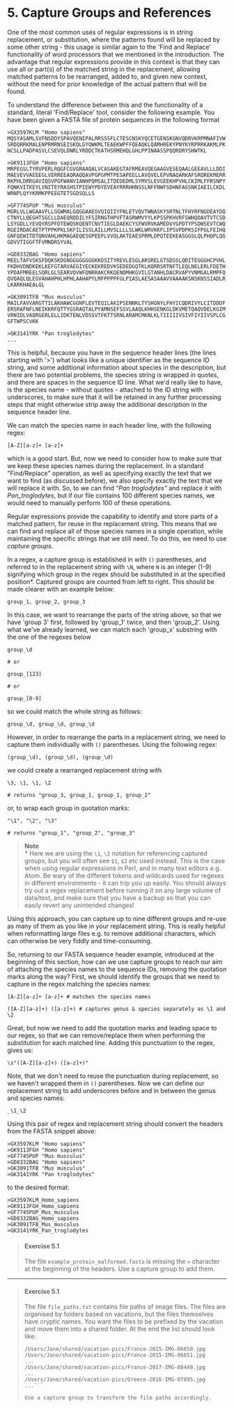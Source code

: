 # 5. Capture Groups and References
One of the most common uses of regular expressions is in string replacement, or substitution, where the patterns found will be replaced by some other string - this usage is similar again to the 'Find and Replace' functionality of word processors that we mentioned in the introduction. The advantage that regular expressions provide in this context is that they can use all or part(s) of the matched string in the replacement, allowing matched patterns to be rearranged, added to, and given new context, without the need for prior knowledge of the actual pattern that will be found. 

To understand the difference between this and the functionality of a standard, literal 'Find/Replace' tool, consider the following example. You have been given a FASTA file of protein sequences in the following format

```
>GX3597KLM "Homo sapiens"
MQSYASAMLSVFNSDDYSPAVQENIPALRRSSSFLCTESCNSKYQCETGENSKGNVQDRVKRPMNAFIVW
SRDQRRKMALENPRMRNSEISKQLGYQWKMLTEAEKWPFFQEAQKLQAMHREKYPNYKYRPRRKAKMLPK
NCSLLPADPASVLCSEVQLDNRLYRDDCTKATHSRMEHQLGHLPPINAASSPQQRDRYSHWTKL

>GK9113FGH "Homo sapiens"
MRPEGSLTYRVPERLRQGFCGVGRAAQALVCASAKEGTAFRMEAVQEGAAGVESEQAALGEEAVLLLDDI
MAEVEVVAEEEGLVERREEAQRAQQAVPGPGPMTPESAPEELLAVQVELEPVNAQARKAFSRQREKMERR
RKPHLDRRGAVIQSVPGFWANVIANHPQMSALITDEDEDMLSYMVSLEVGEEKHPVHLCKIMLFFRSNPY
FQNKVITKEYLVNITEYRASHSTPIEWYPDYEVEAYRRRHHNSSLNFFNWFSDHNFAGSNKIAEILCKDL
WRNPLQYYKRMKPPEEGTETSGDSQLLS

>GF7745PUP "Mus musculus"
MGRLVLLWGAAVFLLGGWMALGQGGAAEGVQIQIIYFNLETVQVTWNASKYSRTNLTFHYRFNGDEAYDQ
CTNYLLQEGHTSGCLLDAEQRDDILYFSIRNGTHPVFTASRWMVYYLKPSSPKHVRFSWHQDAVTVTCSD
LSYGDLLYEVQYRSPFDTEWQSKQENTCNVTIEGLDAEKCYSFWVRVKAMEDVYGPDTYPSDWSEVTCWQ
RGEIRDACAETPTPPKPKLSKFILISSLAILLMVSLLLLSLWKLWRVKKFLIPSVPDPKSIFPGLFEIHQ
GNFQEWITDTQNVAHLHKMAGAEQESGPEEPLVVQLAKTEAESPRMLDPQTEEKEASGGSLQLPHQPLQG
GDVVTIGGFTFVMNDRSYVAL

>GD8332BAG "Homo sapiens"
MEELTAFVSKSFDQKSKDGNGGGGGGGGKKDSITYREVLESGLARSRELGTSDSSLQDITEGGGHCPVHL
FKDHVDNDKEKLKEFGTARVAEGIYECKEKREDVKSEDEDGQTKLKQRRSRTNFTLEQLNELERLFDETH
YPDAFMREELSQRLGLSEARVQVWFQNRRAKCRKQENQMHKGVILGTANHLDACRVAPYVNMGALRMPFQ
QVQAQLQLEGVAHAHPHLHPHLAAHAPYLMFPPPPFGLPIASLAESASAAAVVAAAAKSNSKNSSIADLR
LKARKHAEALGL

>GK3091TFB "Mus musculus"
MAILFAVVARGTTILAKHAWCGGNFLEVTEQILAKIPSENNKLTYSHGNYLFHYICQDRIVYLCITDDDF
ERSRAFNFLNEIKKRFQTTYGSRAQTALPYAMNSEFSSVLAAQLKHHSENKGLDKVMETQAQVDELKGIM
VRNIDLVAQRGERLELLIDKTENLVDSSVTFKTTSRNLARAMCMKNLKLTIIIIIVSIVFIYIIVSPLCG
GFTWPSCVKK

>GK3141YRK "Pan troglodytes"
...

```

This is helpful, because you have in the sequence header lines (the lines starting with '>') what looks like a unique identifier as the sequence ID string, and some additional information about species in the description, but there are two potential problems, the species string is wrapped in quotes, and there are spaces in the sequence ID line. What we'd really like to have, is the species name - without quotes - attached to the ID string with underscores, to make sure that it will be retained in any further processing steps that might otherwise strip away the additional description in the sequence header line.

We can match the species name in each header line, with the following regex:

```
[A-Z][a-z]+ [a-z]+
```

which is a good start. But, now we need to consider how to make sure that we keep these species names during the replacement. In a standard "Find/Replace" operation, as well as specifying exactly the text that we want to find (as discussed before), we also specify exactly the text that we will replace it with. So, to we can find _"Pan troglodytes"_ and replace it with _Pan\_troglodytes_, but if our file contains 100 different species names, we would need to manually perform 100 of these operations.

Regular expressions provide the capability to identify and store parts of a matched pattern, for reuse in the replacement string. This means that we can find and replace all of those species names in a single operation, while maintaining the specific strings that we still need. To do this, we need to use _capture groups_.

In a regex, a capture group is established in with `()` parentheses, and referred to in the replacement string with `\N`, where `N` is an integer (1-9) signifying which group in the regex should be substituted in at the specified position\*. Captured groups are counted from left to right. This should be made clearer with an example below:

```
group_1, group_2, group_3
```

In this case, we want to rearrange the parts of the string above, so that we have 'group 3' first, followed by 'group_1' twice, and then 'group_2'. Using what we've already learned, we can match each 'group_x' substring with the one of the regexes below

```
group_\d

# or

group_[123]

# or

group_[0-9]
```

so we could match the whole string as follows:

```
group_\d, group_\d, group_\d
```

However, in order to rearrange the parts in a replacement string, we need to capture them individually with `()` parentheses. Using the following regex:

```
(group_\d), (group_\d), (group_\d)
```

we could create a rearranged replacement string with

```
\3, \1, \1, \2

# returns "group_3, group_1, group_1, group_2"
```

or, to wrap each group in quotation marks:

```
"\1", "\2", "\3"

# returns "group_1", "group_2", "group_3"
```

> __Note__  
> \* Here we are using the `\1`, `\2`  notation for referencing
> captured groups, but you will often see `$1`, `$2` etc used instead.
> This is the case when using regular expressions in Perl, and in many
> text editors e.g. Atom. Be wary of the different tokens and 
> wildcards used for regexes in different environments - it can trip
> you up easily. You should always try out a regex replacement before
> running it on any large volume of data/text, and make sure that you
> have a backup so that you can easily revert any unintended changes!

Using this approach, you can capture up to nine different groups and re-use as many of them as you like in your replacement string. This is really helpful when reformatting large files e.g. to remove additional characters, which can otherwise be very fiddly and time-consuming.

So, returning to our FASTA sequence header example, introduced at the beginning of this section, how can we use capture groups to reach our aim of 
attaching the species names to the sequence IDs, removing the quotation marks along the way? First, we should identify the groups that we need to capture in the regex matching the species names:

```
[A-Z][a-z]+ [a-z]+ # matches the species names

([A-Z][a-z]+) ([a-z]+) # captures genus & species separately as \1 and \2
```

Great, but now we need to add the quotation marks and leading space to our regex, so that we can remove/replace them when performing the substitution for each matched line. Adding this punctuation to the regex, gives us:

```
\s"([A-Z][a-z]+) ([a-z]+)"
```

Note, that we don't need to reuse the punctuation during replacement, so we haven't wrapped them in `()` parentheses. Now we can define our replacement string to add underscores before and in between the genus and species names:

```
_\1_\2
```

Using this pair of regex and replacement string should convert the headers from the FASTA snippet above:

```
>GX3597KLM "Homo sapiens"
>GK9113FGH "Homo sapiens"
>GF7745PUP "Mus musculus"
>GD8332BAG "Homo sapiens"
>GK3091TFB "Mus musculus"
>GK3141YRK "Pan troglodytes"
```

to the desired format:

```
>GX3597KLM_Homo_sapiens
>GK9113FGH_Homo_sapiens
>GF7745PUP_Mus_musculus
>GD8332BAG_Homo_sapiens
>GK3091TFB_Mus_musculus
>GK3141YRK_Pan_troglodytes
```

> #### Exercise 5.1
> The file `example_protein_malformed.fasta` is missing the `>` character at the beginning of the headers. Use a capture group to add them.

---

> #### Exercise 5.1
> The file `file_paths.txt` contains file paths of image files. The files are organised by folders based on vacations, but the files themselves have cryptic names. You want the files to be prefixed by the vacation and move them into a shared folder. At the end the list should look like:
>
> ```
> /Users/Jane/shared/vacation-pics/France-2015-IMG-06650.jpg
> /Users/Jane/shared/vacation-pics/France-2015-IMG-06651.jpg
> ...
> /Users/Jane/shared/vacation-pics/France-2017-IMG-08449.jpg
> ...
> /Users/Jane/shared/vacation-pics/Greece-2016-IMG-07895.jpg
> ...```
>
> Use a capture group to transform the file paths accordingly.


